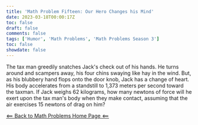 ```yaml
---
title: 'Math Problem Fifteen: Our Hero Changes his Mind'
date: 2023-03-18T00:00:17Z
toc: false
draft: false
comments: false
tags: ['Humor', 'Math Problems', 'Math Problems Season 3']
toc: false
showdate: false
---
```


The tax man  greedily snatches Jack's check out of his hands. He turns around and scampers away, his four chins swaying like hay in the wind. But, as his blubbery hand flops onto the door knob, Jack has a change of heart. His body accelerates from a standstill to 1,373 meters per second toward the taxman. If Jack weighs 62 kilograms, how many newtons of force will he exert upon the tax man's body when they make contact, assuming that the air exercises 15 newtons of drag on him?

[<== Back to Math Problems Home Page <==](/humor/problems/#season-three-jackhammer-40k)
